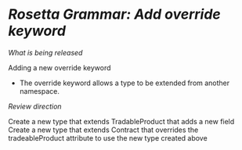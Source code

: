# *Rosetta Grammar: Add override keyword*

_What is being released_

Adding a new override keyword
 - The override keyword allows a type to be extended from another namespace.

_Review direction_

Create a new type that extends TradableProduct that adds a new field
Create a new type that extends Contract that overrides the tradeableProduct attribute to use the new type created above


